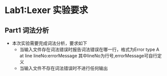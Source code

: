 # Lab1:Lexer 实验要求

## Part1 词法分析
- 本次实验需要完成词法分析，要求如下
    - 当输入文件存在词法错误时报告词法错误在哪一行，格式为Error type A at line lineNo:errorMessage 其中lineNo为行号,errorMessage可自行定义
    - 当输入文件不存在词法错误时不进行任何输出
